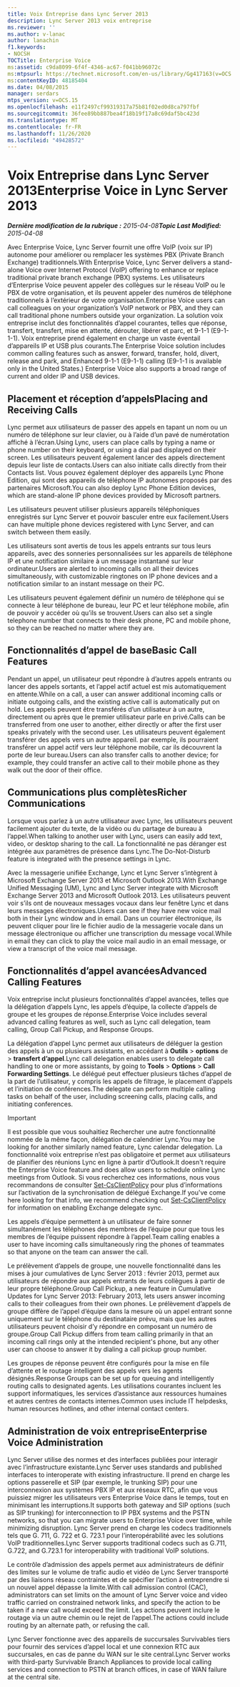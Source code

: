 ```yaml
---
title: Voix Entreprise dans Lync Server 2013
description: Lync Server 2013 voix entreprise
ms.reviewer: ''
ms.author: v-lanac
author: lanachin
f1.keywords:
- NOCSH
TOCTitle: Enterprise Voice
ms:assetid: c9da8099-6f4f-4346-ac67-f041bb96072c
ms:mtpsurl: https://technet.microsoft.com/en-us/library/Gg417163(v=OCS.15)
ms:contentKeyID: 48185404
ms.date: 04/08/2015
manager: serdars
mtps_version: v=OCS.15
ms.openlocfilehash: e11f2497cf99319317a75b81f02ed0d8ca797fbf
ms.sourcegitcommit: 36fee89bb887bea4f18b19f17a8c69daf5bc423d
ms.translationtype: MT
ms.contentlocale: fr-FR
ms.lasthandoff: 11/26/2020
ms.locfileid: "49428572"
---
```

# <a name="enterprise-voice-in-lync-server-2013"></a><span data-ttu-id="2f520-103">Voix Entreprise dans Lync Server 2013</span><span class="sxs-lookup"><span data-stu-id="2f520-103">Enterprise Voice in Lync Server 2013</span></span>

<div data-xmlns="http://www.w3.org/1999/xhtml">

<div class="topic" data-xmlns="http://www.w3.org/1999/xhtml" data-msxsl="urn:schemas-microsoft-com:xslt" data-cs="https://msdn.microsoft.com/">

<div data-asp="https://msdn2.microsoft.com/asp">



</div>

<div id="mainSection">

<div id="mainBody"><span data-ttu-id="2f520-104">

<span> </span></span><span class="sxs-lookup"><span data-stu-id="2f520-104">

<span> </span></span></span>

<span data-ttu-id="2f520-105">_**Dernière modification de la rubrique :** 2015-04-08_</span><span class="sxs-lookup"><span data-stu-id="2f520-105">_**Topic Last Modified:** 2015-04-08_</span></span>

<span data-ttu-id="2f520-106">Avec Enterprise Voice, Lync Server fournit une offre VoIP (voix sur IP) autonome pour améliorer ou remplacer les systèmes PBX (Private Branch Exchange) traditionnels.</span><span class="sxs-lookup"><span data-stu-id="2f520-106">With Enterprise Voice, Lync Server delivers a stand-alone Voice over Internet Protocol (VoIP) offering to enhance or replace traditional private branch exchange (PBX) systems.</span></span> <span data-ttu-id="2f520-107">Les utilisateurs d’Enterprise Voice peuvent appeler des collègues sur le réseau VoIP ou le PBX de votre organisation, et ils peuvent appeler des numéros de téléphone traditionnels à l’extérieur de votre organisation.</span><span class="sxs-lookup"><span data-stu-id="2f520-107">Enterprise Voice users can call colleagues on your organization’s VoIP network or PBX, and they can call traditional phone numbers outside your organization.</span></span> <span data-ttu-id="2f520-108">La solution voix entreprise inclut des fonctionnalités d’appel courantes, telles que réponse, transfert, transfert, mise en attente, dérouter, libérer et parc, et 9-1-1 (E9-1-1-1). Voix entreprise prend également en charge un vaste éventail d’appareils IP et USB plus courants.</span><span class="sxs-lookup"><span data-stu-id="2f520-108">The Enterprise Voice solution includes common calling features such as answer, forward, transfer, hold, divert, release and park, and Enhanced 9-1-1 (E9-1-1) calling (E9-1-1 is available only in the United States.) Enterprise Voice also supports a broad range of current and older IP and USB devices.</span></span>

<div>

## <a name="placing-and-receiving-calls"></a><span data-ttu-id="2f520-109">Placement et réception d’appels</span><span class="sxs-lookup"><span data-stu-id="2f520-109">Placing and Receiving Calls</span></span>

<span data-ttu-id="2f520-110">Lync permet aux utilisateurs de passer des appels en tapant un nom ou un numéro de téléphone sur leur clavier, ou à l’aide d’un pavé de numérotation affiché à l’écran.</span><span class="sxs-lookup"><span data-stu-id="2f520-110">Using Lync, users can place calls by typing a name or phone number on their keyboard, or using a dial pad displayed on their screen.</span></span> <span data-ttu-id="2f520-111">Les utilisateurs peuvent également lancer des appels directement depuis leur liste de contacts.</span><span class="sxs-lookup"><span data-stu-id="2f520-111">Users can also initiate calls directly from their Contacts list.</span></span> <span data-ttu-id="2f520-112">Vous pouvez également déployer des appareils Lync Phone Edition, qui sont des appareils de téléphone IP autonomes proposés par des partenaires Microsoft.</span><span class="sxs-lookup"><span data-stu-id="2f520-112">You can also deploy Lync Phone Edition devices, which are stand-alone IP phone devices provided by Microsoft partners.</span></span>

<span data-ttu-id="2f520-113">Les utilisateurs peuvent utiliser plusieurs appareils téléphoniques enregistrés sur Lync Server et pouvoir basculer entre eux facilement.</span><span class="sxs-lookup"><span data-stu-id="2f520-113">Users can have multiple phone devices registered with Lync Server, and can switch between them easily.</span></span>

<span data-ttu-id="2f520-114">Les utilisateurs sont avertis de tous les appels entrants sur tous leurs appareils, avec des sonneries personnalisées sur les appareils de téléphone IP et une notification similaire à un message instantané sur leur ordinateur.</span><span class="sxs-lookup"><span data-stu-id="2f520-114">Users are alerted to incoming calls on all their devices simultaneously, with customizable ringtones on IP phone devices and a notification similar to an instant message on their PC.</span></span>

<span data-ttu-id="2f520-115">Les utilisateurs peuvent également définir un numéro de téléphone qui se connecte à leur téléphone de bureau, leur PC et leur téléphone mobile, afin de pouvoir y accéder où qu’ils se trouvent.</span><span class="sxs-lookup"><span data-stu-id="2f520-115">Users can also set a single telephone number that connects to their desk phone, PC and mobile phone, so they can be reached no matter where they are.</span></span>

</div>

<div>

## <a name="basic-call-features"></a><span data-ttu-id="2f520-116">Fonctionnalités d’appel de base</span><span class="sxs-lookup"><span data-stu-id="2f520-116">Basic Call Features</span></span>

<span data-ttu-id="2f520-117">Pendant un appel, un utilisateur peut répondre à d’autres appels entrants ou lancer des appels sortants, et l’appel actif actuel est mis automatiquement en attente.</span><span class="sxs-lookup"><span data-stu-id="2f520-117">While on a call, a user can answer additional incoming calls or initiate outgoing calls, and the existing active call is automatically put on hold.</span></span> <span data-ttu-id="2f520-118">Les appels peuvent être transférés d’un utilisateur à un autre, directement ou après que le premier utilisateur parle en privé.</span><span class="sxs-lookup"><span data-stu-id="2f520-118">Calls can be transferred from one user to another, either directly or after the first user speaks privately with the second user.</span></span> <span data-ttu-id="2f520-119">Les utilisateurs peuvent également transférer des appels vers un autre appareil. par exemple, ils pourraient transférer un appel actif vers leur téléphone mobile, car ils découvrent la porte de leur bureau.</span><span class="sxs-lookup"><span data-stu-id="2f520-119">Users can also transfer calls to another device; for example, they could transfer an active call to their mobile phone as they walk out the door of their office.</span></span>

</div>

<div>

## <a name="richer-communications"></a><span data-ttu-id="2f520-120">Communications plus complètes</span><span class="sxs-lookup"><span data-stu-id="2f520-120">Richer Communications</span></span>

<span data-ttu-id="2f520-121">Lorsque vous parlez à un autre utilisateur avec Lync, les utilisateurs peuvent facilement ajouter du texte, de la vidéo ou du partage de bureau à l’appel.</span><span class="sxs-lookup"><span data-stu-id="2f520-121">When talking to another user with Lync, users can easily add text, video, or desktop sharing to the call.</span></span> <span data-ttu-id="2f520-122">La fonctionnalité ne pas déranger est intégrée aux paramètres de présence dans Lync.</span><span class="sxs-lookup"><span data-stu-id="2f520-122">The Do-Not-Disturb feature is integrated with the presence settings in Lync.</span></span>

<span data-ttu-id="2f520-123">Avec la messagerie unifiée Exchange, Lync et Lync Server s’intègrent à Microsoft Exchange Server 2013 et Microsoft Outlook 2013.</span><span class="sxs-lookup"><span data-stu-id="2f520-123">With Exchange Unified Messaging (UM), Lync and Lync Server integrate with Microsoft Exchange Server 2013 and Microsoft Outlook 2013.</span></span> <span data-ttu-id="2f520-124">Les utilisateurs peuvent voir s’ils ont de nouveaux messages vocaux dans leur fenêtre Lync et dans leurs messages électroniques.</span><span class="sxs-lookup"><span data-stu-id="2f520-124">Users can see if they have new voice mail both in their Lync window and in email.</span></span> <span data-ttu-id="2f520-125">Dans un courrier électronique, ils peuvent cliquer pour lire le fichier audio de la messagerie vocale dans un message électronique ou afficher une transcription du message vocal.</span><span class="sxs-lookup"><span data-stu-id="2f520-125">While in email they can click to play the voice mail audio in an email message, or view a transcript of the voice mail message.</span></span>

</div>

<div>

## <a name="advanced-calling-features"></a><span data-ttu-id="2f520-126">Fonctionnalités d’appel avancées</span><span class="sxs-lookup"><span data-stu-id="2f520-126">Advanced Calling Features</span></span>

<span data-ttu-id="2f520-127">Voix entreprise inclut plusieurs fonctionnalités d’appel avancées, telles que la délégation d’appels Lync, les appels d’équipe, la collecte d’appels de groupe et les groupes de réponse.</span><span class="sxs-lookup"><span data-stu-id="2f520-127">Enterprise Voice includes several advanced calling features as well, such as Lync call delegation, team calling, Group Call Pickup, and Response Groups.</span></span>

<span data-ttu-id="2f520-128">La délégation d’appel Lync permet aux utilisateurs de déléguer la gestion des appels à un ou plusieurs assistants, en accédant à **Outils** \> **options** de \> **transfert d’appel**.</span><span class="sxs-lookup"><span data-stu-id="2f520-128">Lync call delegation enables users to delegate call handling to one or more assistants, by going to **Tools** \> **Options** \> **Call Forwarding Settings**.</span></span> <span data-ttu-id="2f520-129">Le délégué peut effectuer plusieurs tâches d’appel de la part de l’utilisateur, y compris les appels de filtrage, le placement d’appels et l’initiation de conférences.</span><span class="sxs-lookup"><span data-stu-id="2f520-129">The delegate can perform multiple calling tasks on behalf of the user, including screening calls, placing calls, and initiating conferences.</span></span>

<div>


> [!IMPORTANT]  
> <span data-ttu-id="2f520-130">Il est possible que vous souhaitiez Rechercher une autre fonctionnalité nommée de la même façon, délégation de calendrier Lync.</span><span class="sxs-lookup"><span data-stu-id="2f520-130">You may be looking for another similarly named feature, Lync calendar delegation.</span></span> <span data-ttu-id="2f520-131">La fonctionnalité voix entreprise n’est pas obligatoire et permet aux utilisateurs de planifier des réunions Lync en ligne à partir d’Outlook.</span><span class="sxs-lookup"><span data-stu-id="2f520-131">It doesn't require the Enterprise Voice feature and does allow users to schedule online Lync meetings from Outlook.</span></span> <span data-ttu-id="2f520-132">Si vous recherchez ces informations, nous vous recommandons de consulter <A href="https://docs.microsoft.com/powershell/module/skype/Set-CsClientPolicy">Set-CsClientPolicy</A> pour plus d’informations sur l’activation de la synchronisation de délégué Exchange.</span><span class="sxs-lookup"><span data-stu-id="2f520-132">If you've come here looking for that info, we recommend checking out <A href="https://docs.microsoft.com/powershell/module/skype/Set-CsClientPolicy">Set-CsClientPolicy</A> for information on enabling Exchange delegate sync.</span></span>



</div>

<span data-ttu-id="2f520-133">Les appels d’équipe permettent à un utilisateur de faire sonner simultanément les téléphones des membres de l’équipe pour que tous les membres de l’équipe puissent répondre à l’appel.</span><span class="sxs-lookup"><span data-stu-id="2f520-133">Team calling enables a user to have incoming calls simultaneously ring the phones of teammates so that anyone on the team can answer the call.</span></span>

<span data-ttu-id="2f520-134">Le prélèvement d’appels de groupe, une nouvelle fonctionnalité dans les mises à jour cumulatives de Lync Server 2013 : février 2013, permet aux utilisateurs de répondre aux appels entrants de leurs collègues à partir de leur propre téléphone.</span><span class="sxs-lookup"><span data-stu-id="2f520-134">Group Call Pickup, a new feature in Cumulative Updates for Lync Server 2013: February 2013, lets users answer incoming calls to their colleagues from their own phones.</span></span> <span data-ttu-id="2f520-135">Le prélèvement d’appels de groupe diffère de l’appel d’équipe dans la mesure où un appel entrant sonne uniquement sur le téléphone du destinataire prévu, mais que les autres utilisateurs peuvent choisir d’y répondre en composant un numéro de groupe.</span><span class="sxs-lookup"><span data-stu-id="2f520-135">Group Call Pickup differs from team calling primarily in that an incoming call rings only at the intended recipient's phone, but any other user can choose to answer it by dialing a call pickup group number.</span></span>

<span data-ttu-id="2f520-136">Les groupes de réponse peuvent être configurés pour la mise en file d’attente et le routage intelligent des appels vers les agents désignés.</span><span class="sxs-lookup"><span data-stu-id="2f520-136">Response Groups can be set up for queuing and intelligently routing calls to designated agents.</span></span> <span data-ttu-id="2f520-137">Les utilisations courantes incluent les support informatiques, les services d’assistance aux ressources humaines et autres centres de contacts internes.</span><span class="sxs-lookup"><span data-stu-id="2f520-137">Common uses include IT helpdesks, human resources hotlines, and other internal contact centers.</span></span>

</div>

<div>

## <a name="enterprise-voice-administration"></a><span data-ttu-id="2f520-138">Administration de voix entreprise</span><span class="sxs-lookup"><span data-stu-id="2f520-138">Enterprise Voice Administration</span></span>

<span data-ttu-id="2f520-139">Lync Server utilise des normes et des interfaces publiées pour interagir avec l’infrastructure existante.</span><span class="sxs-lookup"><span data-stu-id="2f520-139">Lync Server uses standards and published interfaces to interoperate with existing infrastructure.</span></span> <span data-ttu-id="2f520-140">Il prend en charge les options passerelle et SIP (par exemple, le trunking SIP) pour une interconnexion aux systèmes PBX IP et aux réseaux RTC, afin que vous puissiez migrer les utilisateurs vers Enterprise Voice dans le temps, tout en minimisant les interruptions.</span><span class="sxs-lookup"><span data-stu-id="2f520-140">It supports both gateway and SIP options (such as SIP trunking) for interconnection to IP PBX systems and the PSTN networks, so that you can migrate users to Enterprise Voice over time, while minimizing disruption.</span></span> <span data-ttu-id="2f520-141">Lync Server prend en charge les codecs traditionnels tels que G. 711, G. 722 et G. 723.1 pour l’interopérabilité avec les solutions VoIP traditionnelles.</span><span class="sxs-lookup"><span data-stu-id="2f520-141">Lync Server supports traditional codecs such as G.711, G.722, and G.723.1 for interoperability with traditional VoIP solutions.</span></span>

<span data-ttu-id="2f520-142">Le contrôle d’admission des appels permet aux administrateurs de définir des limites sur le volume de trafic audio et vidéo de Lync Server transporté par des liaisons réseau contraintes et de spécifier l’action à entreprendre si un nouvel appel dépasse la limite.</span><span class="sxs-lookup"><span data-stu-id="2f520-142">With call admission control (CAC), administrators can set limits on the amount of Lync Server voice and video traffic carried on constrained network links, and specify the action to be taken if a new call would exceed the limit.</span></span> <span data-ttu-id="2f520-143">Les actions peuvent inclure le routage via un autre chemin ou le rejet de l’appel.</span><span class="sxs-lookup"><span data-stu-id="2f520-143">The actions could include routing by an alternate path, or refusing the call.</span></span>

<span data-ttu-id="2f520-144">Lync Server fonctionne avec des appareils de succursales Survivables tiers pour fournir des services d’appel local et une connexion RTC aux succursales, en cas de panne du WAN sur le site central.</span><span class="sxs-lookup"><span data-stu-id="2f520-144">Lync Server works with third-party Survivable Branch Appliances to provide local calling services and connection to PSTN at branch offices, in case of WAN failure at the central site.</span></span>

<span data-ttu-id="2f520-145"></div>

</div>

<span> </span>

</div>

</div>

</span><span class="sxs-lookup"><span data-stu-id="2f520-145"></div>

</div>

<span> </span>

</div>

</div>

</span></span></div>

